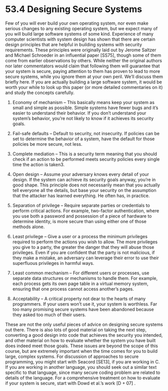 # 53.4 Designing Secure Systems  

Few of you will ever build your own operating system, nor even make serious changes to any existing operating system, but we expect many of you will build large software systems of some kind. Experience of many computer scientists with system design has shown that there are certain design principles that are helpful in building systems with security requirements. These principles were originally laid out by Jerome Saltzer and Michael Schroeder in an influential paper [SS75], though some of them come from earlier observations by others. While neither the original authors nor later commentators would claim that following them will guarantee that your system is secure, paying attention to them has proven to lead to more secure systems, while you ignore them at your own peril. We’ll discuss them briefly here. If you are actually building a large software system, it would be worth your while to look up this paper (or more detailed commentaries on it) and study the concepts carefully.  

1. Economy of mechanism – This basically means keep your system as small and simple as possible. Simple systems have fewer bugs and it’s easier to understand their behavior. If you don’t understand your system’s behavior, you’re not likely to know if it achieves its security goals.  

2. Fail-safe defaults – Default to security, not insecurity. If policies can be set to determine the behavior of a system, have the default for those policies be more secure, not less.  

3. Complete mediation – This is a security term meaning that you should check if an action to be performed meets security policies every single time the action is taken3.  

4. Open design – Assume your adversary knows every detail of your design. If the system can achieve its security goals anyway, you’re in good shape. This principle does not necessarily mean that you actually tell everyone all the details, but base your security on the assumption that the attacker has learned everything. He often has, in practice.  

5. Separation of privilege – Require separate parties or credentials to perform critical actions. For example, two-factor authentication, where you use both a password and possession of a piece of hardware to determine identity, is more secure than using either one of those methods alone.  

6. Least privilege – Give a user or a process the minimum privileges required to perform the actions you wish to allow. The more privileges you give to a party, the greater the danger that they will abuse those privileges. Even if you are confident that the party is not malicious, if they make a mistake, an adversary can leverage their error to use their superfluous privileges in harmful ways.  

7. Least common mechanism – For different users or processes, use separate data structures or mechanisms to handle them. For example, each process gets its own page table in a virtual memory system, ensuring that one process cannot access another’s pages.  

8. Acceptability – A critical property not dear to the hearts of many programmers. If your users won’t use it, your system is worthless. Far too many promising secure systems have been abandoned because they asked too much of their users.  

These are not the only useful pieces of advice on designing secure systems out there. There is also lots of good material on taking the next step, converting a good design into code that achieves the security you intended, and other material on how to evaluate whether the system you have built does indeed meet those goals. These issues are beyond the scope of this course, but are extremely important when the time comes for you to build large, complex systems. For discussion of approaches to secure programming, you might start with Seacord [SE13], if you are working in C. If you are working in another language, you should seek out a similar text specific to that language, since many secure coding problem are related to details of the language. For a comprehensive treatment on how to evaluate if your system is secure, start with Dowd et al.’s work $\scriptstyle { [ \mathrm { D + 0 7 } ] }$ .  

